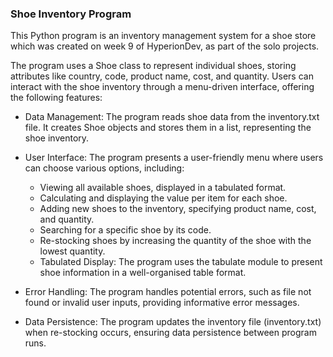 ### Shoe Inventory Program
This Python program is an inventory management system for a shoe store which was created on week 9 of HyperionDev, as part of the solo projects. 

The program uses a Shoe class to represent individual shoes, storing attributes like country, code, product name, cost, and quantity. Users can interact with the shoe inventory through a menu-driven interface, offering the following features:

- Data Management: The program reads shoe data from the inventory.txt file. It creates Shoe objects and stores them in a list, representing the shoe inventory.

- User Interface: The program presents a user-friendly menu where users can choose various options, including:

  - Viewing all available shoes, displayed in a tabulated format.
  - Calculating and displaying the value per item for each shoe.
  - Adding new shoes to the inventory, specifying product name,  cost, and quantity.
  - Searching for a specific shoe by its code.
  - Re-stocking shoes by increasing the quantity of the shoe with the lowest quantity.
  - Tabulated Display: The program uses the tabulate module to present shoe information in a well-organised table format.

- Error Handling: The program handles potential errors, such as file not found or invalid user inputs, providing informative error messages.

- Data Persistence: The program updates the inventory file (inventory.txt) when re-stocking occurs, ensuring data persistence between program runs.






